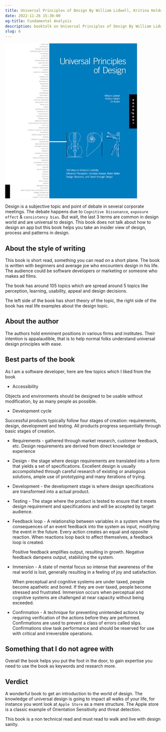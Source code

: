 ```yaml
---
title: Universal Principles of Design By William Lidwell, Kritina Holden & Jill Butler
date: 2022-11-26 15:30:00
og-title: Fundamental Analysis
description: booktalk on Universal Principles of Design By William Lidwell, Kritina Holden & Jill Butler
slug: 6
---
```


![](./assets/universal-design.jpg)

Design is a subjective topic and point of debate in several corporate meetings. The debate happens due to `Cognitive Dissonance`, `exposure effect` & `consistency bias`. But wait, the last 3 terms are common in design world and are universal to design. This book does not talk about how to design an app but this book helps you take an insider view of design, process and patterns in design.

## About the style of writing

This book is short read, something you can read on a short plane. The book is written with beginners and average joe who encounters design in his life. The audience could be software developers or marketing or someone who makes ad films.

The book has around 105 topics which are spread around 5 topics like perception, learning, usability, appeal and design decisions.

The left side of the book has short theory of the topic, the right side of the book has real life examples about the design topic.

## About the author

The authors hold emminent positions in various firms and institutes. Their intention is appalaudible, that is to help normal folks understand universal design principles with ease.

## Best parts of the book

As I am a software developer, here are few topics which I liked from the book

- Accessibility

Objects and environments should be designed to be usable without modification, by as many people as possible.

- Development cycle

Successful products typically follow four stages of creation: requirements, design, development and testing. All products progress sequentially through basic stages of creation.

- Requirements - gathered through market research, customer feedback, etc. Design requirements are derived from direct knowledge or experience
- Design - the stage where design requirements are translated into a form that yields a set of specifications. Excellent design is usually accompolished through careful research of existing or analogous solutions, ample use of prototyping and many iterations of trying.
- Development - the development stage is where design specifications are transformed into a actual product.
- Testing - The stage where the product is tested to ensure that it meets design requirement and specifications and will be accepted by target audience.

- Feedback loop - A relationship between variables in a system where the consequences of an event feedback into the system as input, modifying the event in the future. Every action creates an equal and opposite reaction. When reactions loop back  to affect themselves, a feedback loop is created.

    Positive feedback amplifies output, resulting in growth. Negative feedback dampens output, stabilizing the system.

- Immersion - A state of mental focus so intense that awareness of the real world is lost, generally resulting in a feeling of joy and satisfaction.

    When preceptual and cognitive systems are under taxed, people become apathetic and bored. If they are over taxed, people become stressed and frustrated. Immersion occurs when perceptual and cognitive systems are challenged at near capacity without being exceeded.

- Confirmation - A technique for preventing unintended actions by requiring verification of the actions before they are performed. Confirmations are used to prevent a class of errors called slips. Confirmations slow task performance and should be reserved for use with critical and irreversible operations.


## Something that I do not agree with

Overall the book helps you put the foot in the door, to gain expertise you need to use the book as keywords and research more.

## Verdict

A wonderful book to get an introduction to the world of design. The knowledge of universal design is going to impact all walks of your life, for instance you wont look at `Apple Store` as a mere structure. The Apple store is a classic example of Orientation Sensitivity and threat detection.

This book is a non technical read and must read to walk and live with design sanity.